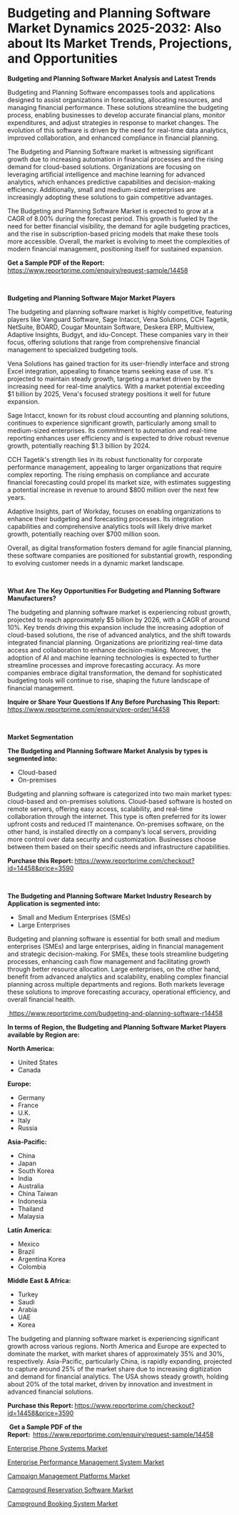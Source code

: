 <p><h1>Budgeting and Planning Software Market Dynamics 2025-2032: Also about Its Market Trends, Projections, and Opportunities</h1></p><p><strong>Budgeting and Planning Software Market Analysis and Latest Trends</strong></p>
<p><p>Budgeting and Planning Software encompasses tools and applications designed to assist organizations in forecasting, allocating resources, and managing financial performance. These solutions streamline the budgeting process, enabling businesses to develop accurate financial plans, monitor expenditures, and adjust strategies in response to market changes. The evolution of this software is driven by the need for real-time data analytics, improved collaboration, and enhanced compliance in financial planning.</p><p>The Budgeting and Planning Software market is witnessing significant growth due to increasing automation in financial processes and the rising demand for cloud-based solutions. Organizations are focusing on leveraging artificial intelligence and machine learning for advanced analytics, which enhances predictive capabilities and decision-making efficiency. Additionally, small and medium-sized enterprises are increasingly adopting these solutions to gain competitive advantages.</p><p>The Budgeting and Planning Software Market is expected to grow at a CAGR of 8.00% during the forecast period. This growth is fueled by the need for better financial visibility, the demand for agile budgeting practices, and the rise in subscription-based pricing models that make these tools more accessible. Overall, the market is evolving to meet the complexities of modern financial management, positioning itself for sustained expansion.</p></p>
<p><strong>Get a Sample PDF of the Report:&nbsp;</strong> <a href="https://www.reportprime.com/enquiry/request-sample/14458?utm_campaign=1138&utm_medium=2&utm_source=Github&utm_content=ia&utm_term=20032025&utm_id=budgeting-and-planning-software">https://www.reportprime.com/enquiry/request-sample/14458</a></p>
<p>&nbsp;</p>
<p><strong>Budgeting and Planning Software Major Market Players</strong></p>
<p><p>The budgeting and planning software market is highly competitive, featuring players like Vanguard Software, Sage Intacct, Vena Solutions, CCH Tagetik, NetSuite, BOARD, Cougar Mountain Software, Deskera ERP, Multiview, Adaptive Insights, Budgyt, and idu-Concept. These companies vary in their focus, offering solutions that range from comprehensive financial management to specialized budgeting tools.</p><p>Vena Solutions has gained traction for its user-friendly interface and strong Excel integration, appealing to finance teams seeking ease of use. It's projected to maintain steady growth, targeting a market driven by the increasing need for real-time analytics. With a market potential exceeding $1 billion by 2025, Vena's focused strategy positions it well for future expansion.</p><p>Sage Intacct, known for its robust cloud accounting and planning solutions, continues to experience significant growth, particularly among small to medium-sized enterprises. Its commitment to automation and real-time reporting enhances user efficiency and is expected to drive robust revenue growth, potentially reaching $1.3 billion by 2024.</p><p>CCH Tagetik's strength lies in its robust functionality for corporate performance management, appealing to larger organizations that require complex reporting. The rising emphasis on compliance and accurate financial forecasting could propel its market size, with estimates suggesting a potential increase in revenue to around $800 million over the next few years.</p><p>Adaptive Insights, part of Workday, focuses on enabling organizations to enhance their budgeting and forecasting processes. Its integration capabilities and comprehensive analytics tools will likely drive market growth, potentially reaching over $700 million soon.</p><p>Overall, as digital transformation fosters demand for agile financial planning, these software companies are positioned for substantial growth, responding to evolving customer needs in a dynamic market landscape.</p></p>
<p>&nbsp;</p>
<p><strong>What Are The Key Opportunities For Budgeting and Planning Software Manufacturers?</strong></p>
<p><p>The budgeting and planning software market is experiencing robust growth, projected to reach approximately $5 billion by 2026, with a CAGR of around 10%. Key trends driving this expansion include the increasing adoption of cloud-based solutions, the rise of advanced analytics, and the shift towards integrated financial planning. Organizations are prioritizing real-time data access and collaboration to enhance decision-making. Moreover, the adoption of AI and machine learning technologies is expected to further streamline processes and improve forecasting accuracy. As more companies embrace digital transformation, the demand for sophisticated budgeting tools will continue to rise, shaping the future landscape of financial management.</p></p>
<p><strong>Inquire or Share Your Questions If Any Before Purchasing This Report:</strong> <a href="https://www.reportprime.com/enquiry/pre-order/14458?utm_campaign=1138&utm_medium=2&utm_source=Github&utm_content=ia&utm_term=20032025&utm_id=budgeting-and-planning-software">https://www.reportprime.com/enquiry/pre-order/14458</a></p>
<p>&nbsp;</p>
<p><strong>Market Segmentation</strong></p>
<p><strong>The Budgeting and Planning Software Market Analysis by types is segmented into:</strong></p>
<p><ul><li>Cloud-based</li><li>On-premises</li></ul></p>
<p><p>Budgeting and planning software is categorized into two main market types: cloud-based and on-premises solutions. Cloud-based software is hosted on remote servers, offering easy access, scalability, and real-time collaboration through the internet. This type is often preferred for its lower upfront costs and reduced IT maintenance. On-premises software, on the other hand, is installed directly on a company’s local servers, providing more control over data security and customization. Businesses choose between them based on their specific needs and infrastructure capabilities.</p></p>
<p><strong>Purchase this Report:&nbsp;</strong><a href="https://www.reportprime.com/checkout?id=14458&price=3590&utm_campaign=1138&utm_medium=2&utm_source=Github&utm_content=ia&utm_term=20032025&utm_id=budgeting-and-planning-software">https://www.reportprime.com/checkout?id=14458&price=3590</a></p>
<p>&nbsp;</p>
<p><strong>The Budgeting and Planning Software Market Industry Research by Application is segmented into:</strong></p>
<p><ul><li>Small and Medium Enterprises (SMEs)</li><li>Large Enterprises</li></ul></p>
<p><p>Budgeting and planning software is essential for both small and medium enterprises (SMEs) and large enterprises, aiding in financial management and strategic decision-making. For SMEs, these tools streamline budgeting processes, enhancing cash flow management and facilitating growth through better resource allocation. Large enterprises, on the other hand, benefit from advanced analytics and scalability, enabling complex financial planning across multiple departments and regions. Both markets leverage these solutions to improve forecasting accuracy, operational efficiency, and overall financial health.</p></p>
<p><a href="https://www.reportprime.com/budgeting-and-planning-software-r14458?utm_campaign=1138&utm_medium=2&utm_source=Github&utm_content=ia&utm_term=20032025&utm_id=budgeting-and-planning-software">&nbsp;https://www.reportprime.com/budgeting-and-planning-software-r14458</a></p>
<p><strong>In terms of Region, the Budgeting and Planning Software Market Players available by Region are:</strong></p>
<p>
    <p> <strong> North America: </strong>
        <ul>
            <li>United States</li>
            <li>Canada</li>
        </ul>
        </p> 
    <p> <strong> Europe: </strong>
        <ul>
            <li>Germany</li>
            <li>France</li>
            <li>U.K.</li>
            <li>Italy</li>
            <li>Russia</li>
        </ul>
        </p> 
    <p> <strong> Asia-Pacific: </strong>
        <ul>
            <li>China</li>
            <li>Japan</li>
            <li>South Korea</li>
            <li>India</li>
            <li>Australia</li>
            <li>China Taiwan</li>
            <li>Indonesia</li>
            <li>Thailand</li>
            <li>Malaysia</li>
        </ul>
        </p> 
    <p> <strong> Latin America: </strong>
        <ul>
            <li>Mexico</li>
            <li>Brazil</li>
            <li>Argentina Korea</li>
            <li>Colombia</li>
        </ul>
        </p> 
    <p> <strong> Middle East & Africa: </strong>
        <ul>
            <li>Turkey</li>
            <li>Saudi</li>
            <li>Arabia</li>
            <li>UAE</li>
            <li>Korea</li>
        </ul>
    </p>
    </p>
<p><p>The budgeting and planning software market is experiencing significant growth across various regions. North America and Europe are expected to dominate the market, with market shares of approximately 35% and 30%, respectively. Asia-Pacific, particularly China, is rapidly expanding, projected to capture around 25% of the market share due to increasing digitization and demand for financial analytics. The USA shows steady growth, holding about 20% of the total market, driven by innovation and investment in advanced financial solutions.</p></p>
<p><strong>Purchase this Report: </strong><a href="https://www.reportprime.com/checkout?id=14458&price=3590&utm_campaign=1138&utm_medium=2&utm_source=Github&utm_content=ia&utm_term=20032025&utm_id=budgeting-and-planning-software">https://www.reportprime.com/checkout?id=14458&price=3590</a></p>
<p>&nbsp;<strong>Get a Sample PDF of the Report:&nbsp;&nbsp;</strong><a href="https://www.reportprime.com/enquiry/request-sample/14458?utm_campaign=1138&utm_medium=2&utm_source=Github&utm_content=ia&utm_term=20032025&utm_id=budgeting-and-planning-software">https://www.reportprime.com/enquiry/request-sample/14458</a></p>
<p><strong></strong></p>
<p><p><a href="https://github.com/syskamazucqa/Market-Research-Report-List-1/blob/main/enterprise-phone-systems-market.md?utm_campaign=1138&utm_medium=2&utm_source=Github&utm_content=ia&utm_term=20032025&utm_id=budgeting-and-planning-software">Enterprise Phone Systems Market</a></p><p><a href="https://github.com/cezilfinerv9/Market-Research-Report-List-1/blob/main/enterprise-performance-management-system-market.md?utm_campaign=1138&utm_medium=2&utm_source=Github&utm_content=ia&utm_term=20032025&utm_id=budgeting-and-planning-software">Enterprise Performance Management System Market</a></p><p><a href="https://github.com/bhuraoutenc8/Market-Research-Report-List-1/blob/main/campaign-management-platforms-market.md?utm_campaign=1138&utm_medium=2&utm_source=Github&utm_content=ia&utm_term=20032025&utm_id=budgeting-and-planning-software">Campaign Management Platforms Market</a></p><p><a href="https://github.com/tandepinho3p/Market-Research-Report-List-1/blob/main/campground-reservation-software-market.md?utm_campaign=1138&utm_medium=2&utm_source=Github&utm_content=ia&utm_term=20032025&utm_id=budgeting-and-planning-software">Campground Reservation Software Market</a></p><p><a href="https://github.com/guyerkanakwu/Market-Research-Report-List-1/blob/main/campground-booking-system-market.md?utm_campaign=1138&utm_medium=2&utm_source=Github&utm_content=ia&utm_term=20032025&utm_id=budgeting-and-planning-software">Campground Booking System Market</a></p></p>